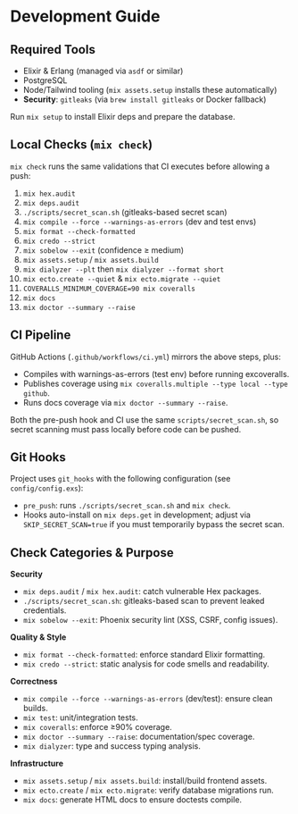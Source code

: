 # Development Guide

## Required Tools

- Elixir & Erlang (managed via `asdf` or similar)
- PostgreSQL
- Node/Tailwind tooling (`mix assets.setup` installs these automatically)
- **Security**: `gitleaks` (via `brew install gitleaks` or Docker fallback)

Run `mix setup` to install Elixir deps and prepare the database.

## Local Checks (`mix check`)

`mix check` runs the same validations that CI executes before allowing a push:

1. `mix hex.audit`
2. `mix deps.audit`
3. `./scripts/secret_scan.sh` (gitleaks-based secret scan)
4. `mix compile --force --warnings-as-errors` (dev and test envs)
5. `mix format --check-formatted`
6. `mix credo --strict`
7. `mix sobelow --exit` (confidence ≥ medium)
8. `mix assets.setup` / `mix assets.build`
9. `mix dialyzer --plt` then `mix dialyzer --format short`
10. `mix ecto.create --quiet` & `mix ecto.migrate --quiet`
11. `COVERALLS_MINIMUM_COVERAGE=90 mix coveralls`
12. `mix docs`
13. `mix doctor --summary --raise`

## CI Pipeline

GitHub Actions (`.github/workflows/ci.yml`) mirrors the above steps, plus:

- Compiles with warnings-as-errors (test env) before running excoveralls.
- Publishes coverage using `mix coveralls.multiple --type local --type github`.
- Runs docs coverage via `mix doctor --summary --raise`.

Both the pre-push hook and CI use the same `scripts/secret_scan.sh`, so secret
scanning must pass locally before code can be pushed.

## Git Hooks

Project uses `git_hooks` with the following configuration (see `config/config.exs`):

- `pre_push`: runs `./scripts/secret_scan.sh` and `mix check`.
- Hooks auto-install on `mix deps.get` in development; adjust via
  `SKIP_SECRET_SCAN=true` if you must temporarily bypass the secret scan.

## Check Categories & Purpose

**Security**
- `mix deps.audit` / `mix hex.audit`: catch vulnerable Hex packages.
- `./scripts/secret_scan.sh`: gitleaks-based scan to prevent leaked credentials.
- `mix sobelow --exit`: Phoenix security lint (XSS, CSRF, config issues).

**Quality & Style**
- `mix format --check-formatted`: enforce standard Elixir formatting.
- `mix credo --strict`: static analysis for code smells and readability.

**Correctness**
- `mix compile --force --warnings-as-errors` (dev/test): ensure clean builds.
- `mix test`: unit/integration tests.
- `mix coveralls`: enforce ≥90% coverage.
- `mix doctor --summary --raise`: documentation/spec coverage.
- `mix dialyzer`: type and success typing analysis.

**Infrastructure**
- `mix assets.setup` / `mix assets.build`: install/build frontend assets.
- `mix ecto.create` / `mix ecto.migrate`: verify database migrations run.
- `mix docs`: generate HTML docs to ensure doctests compile.
